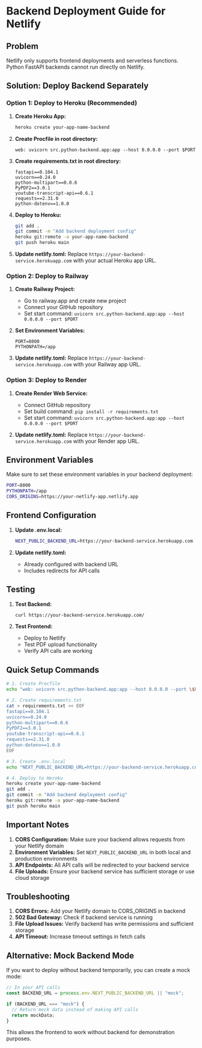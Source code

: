# Backend Deployment Guide for Netlify

## Problem

Netlify only supports frontend deployments and serverless functions. Python FastAPI backends cannot run directly on Netlify.

## Solution: Deploy Backend Separately

### Option 1: Deploy to Heroku (Recommended)

1. **Create Heroku App:**

   ```bash
   heroku create your-app-name-backend
   ```

2. **Create Procfile in root directory:**

   ```
   web: uvicorn src.python-backend.app:app --host 0.0.0.0 --port $PORT
   ```

3. **Create requirements.txt in root directory:**

   ```
   fastapi==0.104.1
   uvicorn==0.24.0
   python-multipart==0.0.6
   PyPDF2==3.0.1
   youtube-transcript-api==0.6.1
   requests==2.31.0
   python-dotenv==1.0.0
   ```

4. **Deploy to Heroku:**

   ```bash
   git add .
   git commit -m "Add backend deployment config"
   heroku git:remote -a your-app-name-backend
   git push heroku main
   ```

5. **Update netlify.toml:**
   Replace `https://your-backend-service.herokuapp.com` with your actual Heroku app URL.

### Option 2: Deploy to Railway

1. **Create Railway Project:**

   - Go to railway.app and create new project
   - Connect your GitHub repository
   - Set start command: `uvicorn src.python-backend.app:app --host 0.0.0.0 --port $PORT`

2. **Set Environment Variables:**

   ```
   PORT=8000
   PYTHONPATH=/app
   ```

3. **Update netlify.toml:**
   Replace `https://your-backend-service.herokuapp.com` with your Railway app URL.

### Option 3: Deploy to Render

1. **Create Render Web Service:**

   - Connect GitHub repository
   - Set build command: `pip install -r requirements.txt`
   - Set start command: `uvicorn src.python-backend.app:app --host 0.0.0.0 --port $PORT`

2. **Update netlify.toml:**
   Replace `https://your-backend-service.herokuapp.com` with your Render app URL.

## Environment Variables

Make sure to set these environment variables in your backend deployment:

```bash
PORT=8000
PYTHONPATH=/app
CORS_ORIGINS=https://your-netlify-app.netlify.app
```

## Frontend Configuration

1. **Update .env.local:**

   ```bash
   NEXT_PUBLIC_BACKEND_URL=https://your-backend-service.herokuapp.com
   ```

2. **Update netlify.toml:**
   - Already configured with backend URL
   - Includes redirects for API calls

## Testing

1. **Test Backend:**

   ```bash
   curl https://your-backend-service.herokuapp.com/
   ```

2. **Test Frontend:**
   - Deploy to Netlify
   - Test PDF upload functionality
   - Verify API calls are working

## Quick Setup Commands

```bash
# 1. Create Procfile
echo "web: uvicorn src.python-backend.app:app --host 0.0.0.0 --port \$PORT" > Procfile

# 2. Create requirements.txt
cat > requirements.txt << EOF
fastapi==0.104.1
uvicorn==0.24.0
python-multipart==0.0.6
PyPDF2==3.0.1
youtube-transcript-api==0.6.1
requests==2.31.0
python-dotenv==1.0.0
EOF

# 3. Create .env.local
echo "NEXT_PUBLIC_BACKEND_URL=https://your-backend-service.herokuapp.com" > .env.local

# 4. Deploy to Heroku
heroku create your-app-name-backend
git add .
git commit -m "Add backend deployment config"
heroku git:remote -a your-app-name-backend
git push heroku main
```

## Important Notes

1. **CORS Configuration:** Make sure your backend allows requests from your Netlify domain
2. **Environment Variables:** Set `NEXT_PUBLIC_BACKEND_URL` in both local and production environments
3. **API Endpoints:** All API calls will be redirected to your backend service
4. **File Uploads:** Ensure your backend service has sufficient storage or use cloud storage

## Troubleshooting

1. **CORS Errors:** Add your Netlify domain to CORS_ORIGINS in backend
2. **502 Bad Gateway:** Check if backend service is running
3. **File Upload Issues:** Verify backend has write permissions and sufficient storage
4. **API Timeout:** Increase timeout settings in fetch calls

## Alternative: Mock Backend Mode

If you want to deploy without backend temporarily, you can create a mock mode:

```typescript
// In your API calls
const BACKEND_URL = process.env.NEXT_PUBLIC_BACKEND_URL || "mock";

if (BACKEND_URL === "mock") {
  // Return mock data instead of making API calls
  return mockData;
}
```

This allows the frontend to work without backend for demonstration purposes.
